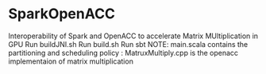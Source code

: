 # SparkOpenACC
Interoperability of Spark and OpenACC to accelerate Matrix MUltiplication in GPU
Run buildJNI.sh
Run build.sh
Run sbt
NOTE: main.scala contains the partitioning and scheduling policy
    : MatruxMultiply.cpp is the openacc implementaion of matrix multiplication
